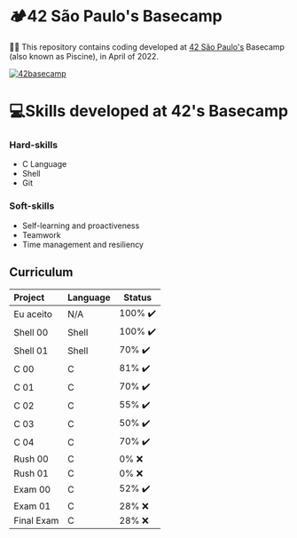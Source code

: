 # 🏕️42 São Paulo's Basecamp

🧑‍🎓 This repository contains coding developed at [42 São Paulo's](https://www.42sp.org.br/) Basecamp (also known as Piscine), in April of 2022.

[![42basecamp](https://user-images.githubusercontent.com/72752848/116312260-973ee280-a782-11eb-965d-82811bde546a.png)](https://user-images.githubusercontent.com/72752848/116312260-973ee280-a782-11eb-965d-82811bde546a.png)

# 💻Skills developed at 42's Basecamp

### Hard-skills

- C Language
- Shell
- Git

### Soft-skills

- Self-learning and proactiveness
- Teamwork
- Time management and resiliency

## Curriculum

| Project    | Language | Status |
| :--------- | -------- | ------ |
| Eu aceito  | N/A      | 100% ✔️ |
| Shell 00   | Shell    | 100% ✔️ |
| Shell 01   | Shell    | 70% ✔️  |
| C 00       | C        | 81% ✔️  |
| C 01       | C        | 70% ✔️  |
| C 02       | C        | 55% ✔️  |
| C 03       | C        | 50% ✔️  |
| C 04       | C        | 70% ✔️  |
| Rush 00    | C        | 0% ❌   |
| Rush 01    | C        | 0% ❌   |
| Exam 00    | C        | 52% ✔️  |
| Exam 01    | C        | 28% ❌  |
| Final Exam | C        | 28% ❌  |
